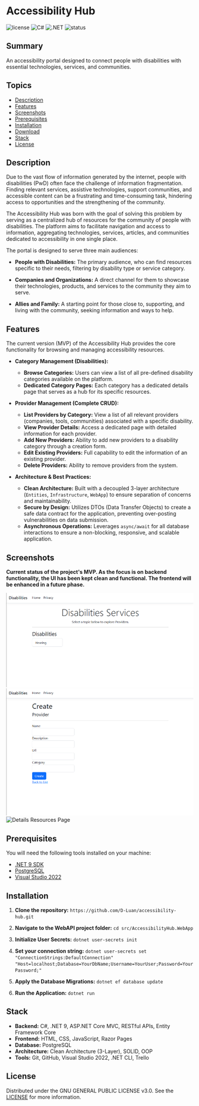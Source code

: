 # Accessibility Hub

![license](https://img.shields.io/badge/license-GNU%20v3.0-yellow)
![C#](https://img.shields.io/badge/language-C%23-purple)
![.NET](https://img.shields.io/badge/framework-.NET%209-blue)
![status](https://img.shields.io/badge/status-in%20progress-green)

## Summary
An accessibility portal designed to connect people with disabilities with essential technologies, services, and communities.

## Topics

- [Description](#description)
- [Features](#features)
- [Screenshots](#screenshots)
- [Prerequisites](#prerequisites)
- [Installation](#installation)
- [Download](#download)
- [Stack](#stack)
- [License](#license)


## Description

Due to the vast flow of information generated by the internet, people with disabilities (PwD) often face the challenge of information fragmentation. Finding relevant services, assistive technologies, support communities, and accessible content can be a frustrating and time-consuming task, hindering access to opportunities and the strengthening of the community.

The Accessibility Hub was born with the goal of solving this problem by serving as a centralized hub of resources for the community of people with disabilities. The platform aims to facilitate navigation and access to information, aggregating technologies, services, articles, and communities dedicated to accessibility in one single place.

The portal is designed to serve three main audiences:

- **People with Disabilities:** The primary audience, who can find resources specific to their needs, filtering by disability type or service category.

- **Companies and Organizations:** A direct channel for them to showcase their technologies, products, and services to the community they aim to serve.

- **Allies and Family:** A starting point for those close to, supporting, and living with the community, seeking information and ways to help.

## Features

The current version (MVP) of the Accessibility Hub provides the core functionality for browsing and managing accessibility resources.

- **Category Management (Disabilities):**

    - **Browse Categories:** Users can view a list of all pre-defined disability categories available on the platform.
    - **Dedicated Category Pages:** Each category has a dedicated details page that serves as a hub for its specific resources.

- **Provider Management (Complete CRUD):**
    - **List Providers by Category:** View a list of all relevant providers (companies, tools, communities) associated with a specific disability.
    - **View Provider Details:** Access a dedicated page with detailed information for each provider.
    - **Add New Providers:** Ability to add new providers to a disability category through a creation form.
    - **Edit Existing Providers:** Full capability to edit the information of an existing provider.
    - **Delete Providers:** Ability to remove providers from the system.

- **Architecture & Best Practices:**

    - **Clean Architecture:** Built with a decoupled 3-layer architecture (`Entities`, `Infrastructure`, `WebApp`) to ensure separation of concerns and maintainability.
    - **Secure by Design:** Utilizes DTOs (Data Transfer Objects) to create a safe data contract for the application, preventing over-posting vulnerabilities on data submission.
    - **Asynchronous Operations:** Leverages `async/await` for all database interactions to ensure a non-blocking, responsive, and scalable application.

## Screenshots

**Current status of the project's MVP. As the focus is on backend functionality, the UI has been kept clean and functional. The frontend will be enhanced in a future phase.**

![Initial Page](docs/images/disabilities-services.png)
![Resource Create Page](docs/images/create-provider.png)
![Details Resources Page](hearing-services.png)

## Prerequisites

You will need the following tools installed on your machine:
* [.NET 9 SDK](https://dotnet.microsoft.com/en-us/download/dotnet/9.0)
* [PostgreSQL](https://www.postgresql.org/download/)
* [Visual Studio 2022](https://visualstudio.microsoft.com/vs/)

## Installation

1. **Clone the repository:** `https://github.com/D-Luan/accessibility-hub.git`

2. **Navigate to the WebAPI project folder:** `cd src/AccessibilityHub.WebApp`

3. **Initialize User Secrets:** `dotnet user-secrets init`

4. **Set your connection string:** `dotnet user-secrets set "ConnectionStrings:DefaultConnection" "Host=localhost;Database=YourDbName;Username=YourUser;Password=YourPassword;"`

5. **Apply the Database Migrations:** `dotnet ef database update`

6. **Run the Application:** `dotnet run`

## Stack

- **Backend:** C#, .NET 9, ASP.NET Core MVC, RESTful APIs, Entity Framework Core
- **Frontend:** HTML, CSS, JavaScript, Razor Pages
- **Database:** PostgreSQL
- **Architecture:** Clean Architecture (3-Layer), SOLID, OOP
- **Tools:** Git, GitHub, Visual Studio 2022, .NET CLI, Trello

## License

Distributed under the GNU GENERAL PUBLIC LICENSE v3.0. See the [LICENSE](./LICENSE) for more information.
